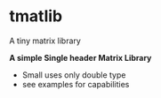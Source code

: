 # tmatlib
A tiny matrix library

**A simple Single header Matrix Library**

- Small uses only double type
- see examples for capabilities
